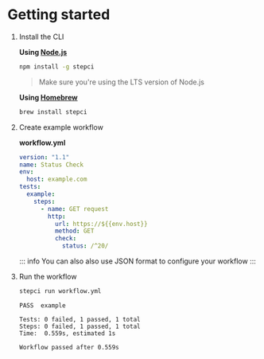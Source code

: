 # Getting started

1. Install the CLI

    **Using [Node.js](https://nodejs.org/en/)**

    ```sh
    npm install -g stepci
    ```

    > Make sure you're using the LTS version of Node.js

    **Using [Homebrew](https://brew.sh/)**

    ```sh
    brew install stepci
    ```

2. Create example workflow

    **workflow.yml**

    ```yaml
    version: "1.1"
    name: Status Check
    env:
      host: example.com
    tests:
      example:
        steps:
          - name: GET request
            http:
              url: https://${{env.host}}
              method: GET
              check:
                status: /^20/
    ```

    ::: info
    You can also also use JSON format to configure your workflow
    :::

3. Run the workflow

    ```sh
    stepci run workflow.yml
    ```

    ```
    PASS  example

    Tests: 0 failed, 1 passed, 1 total
    Steps: 0 failed, 1 passed, 1 total
    Time:  0.559s, estimated 1s

    Workflow passed after 0.559s
    ```
